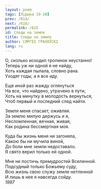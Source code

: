 ```yaml
---
layout: poem
tags: [Лірыка 19-20]
prev: /614/
next: /616/
permalink: /615
id: Следы на земле
title: Следы на земле
author: СЯРГЕІ ГРАХОЎСКІ
lang: ru
---
```



О, сколько исходил тропинок неустанно!  
Теперь уж ни одной я не найду,  
Хоть каждая пылала, словно рана.  
Уходят годы, а я все иду.  

Еще иной раз жажду оглянуться  
На все, что найдено, утрачено в пути,  
Хоть на минутку в молодость вернуться,  
Чтоб первый и последний след найти.  

Земля меня спасает, оживляя.  
За землю милую держусь и я,  
Несломленная, вечная, живая,  
Как родина бессмертная моя.  

Куда бы жизнь меня ни загоняла,  
Какою бы ни мучила виной,  
До боли мне земли недоставало.  
Я свято верил только ей одной.  

Мне не постичь премудростей Вселенной.  
Подсудный только Божьему суду,  
Всю жизнь свою служу земле нетленной  
И лишь в нее я навсегда сойду.  
*1997*  
